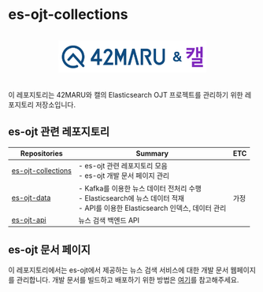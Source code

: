 # es-ojt-collections

<div align="center">
<br>
<picture>
  <source media="(prefers-color-scheme: dark)" srcset="images/42maru-cal-white.png" width=300>
  <source media="(prefers-color-scheme: light)" srcset="images/42maru-cal-color.png" width=300>
  <img alt="42MARU and Cal" src="images/42maru-cal-color.png" width=300>
</picture>
<br><br>
<div align="left">

이 레포지토리는 42MARU와 캘의 Elasticsearch OJT 프로젝트를 관리하기 위한 레포지토리 저장소입니다.

## es-ojt 관련 레포지토리

| Repositories                                                 | Summary                                                      | ETC  |
| ------------------------------------------------------------ | ------------------------------------------------------------ | ---- |
| [es-ojt-collections](https://github.com/CalMaru/es-ojt-collections) | - es-ojt 관련 레포지토리 모음<br />- es-ojt 개발 문서 페이지 관리 |      |
| [es-ojt-data]()                                              | - Kafka를 이용한 뉴스 데이터 전처리 수행<br />- Elasticsearch에 뉴스 데이터 적재<br />- API를 이용한 Elasticsearch 인덱스, 데이터 관리 | 가정 |
| [es-ojt-api](https://github.com/CalMaru/es-ojt-api)          | 뉴스 검색 백엔드 API                                         |      |

## es-ojt 문서 페이지

이 레포지토리에서는 es-ojt에서 제공하는 뉴스 검색 서비스에 대한 개발 문서 웹페이지를 관리합니다. 개발 문서를 빌드하고 배포하기 위한 방법은 [여기](docs/README.md)를 참고해주세요.
